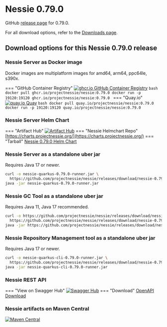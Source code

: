 # Nessie 0.79.0

GitHub [release page](https://github.com/projectnessie/nessie/releases/tag/nessie-0.79.0) for 0.79.0.

For all download options, refer to the [Downloads page](../downloads/index.md).


## Download options for this Nessie 0.79.0 release

### Nessie Server as Docker image

Docker images are multiplatform images for amd64, arm64, ppc64le, s390x.

=== "GitHub Container Registry"
    [![ghcr.io GitHub Container Registry](https://img.shields.io/maven-central/v/org.projectnessie.nessie/nessie?label=ghcr.io+Docker&logo=docker&color=3f6ec6&style=for-the-badge&logoColor=white)](https://ghcr.io/projectnessie/nessie)
    ```bash
    docker pull ghcr.io/projectnessie/nessie:0.79.0
    docker run -p 19120:19120 ghcr.io/projectnessie/nessie:0.79.0
    ```
=== "Quay.io"
    [![quay.io Quay](https://img.shields.io/maven-central/v/org.projectnessie.nessie/nessie?label=quay.io+Docker&logo=docker&color=3f6ec6&style=for-the-badge&logoColor=white)](https://quay.io/repository/projectnessie/nessie?tab=tags)
    ```bash
    docker pull quay.io/projectnessie/nessie:0.79.0
    docker run -p 19120:19120 quay.io/projectnessie/nessie:0.79.0
    ```

### Nessie Server Helm Chart

=== "Artifact Hub"
    [![Artifact Hub](https://img.shields.io/endpoint?url=https://artifacthub.io/badge/repository/nessie&color=3f6ec6&labelColor=&style=for-the-badge&logoColor=white)](https://artifacthub.io/packages/search?repo=nessie)
=== "Nessie Helmchart Repo"
    [https://charts.projectnessie.org/](https://charts.projectnessie.org/)
=== "Tarball"
    [Nessie 0.79.0 Helm Chart](https://github.com/projectnessie/nessie/releases/download/nessie-0.79.0/nessie-helm-0.79.0.tgz)

### Nessie Server as a standalone uber jar

Requires Java 17 or newer.

```bash
curl -o nessie-quarkus-0.79.0-runner.jar \
  https://github.com/projectnessie/nessie/releases/download/nessie-0.79.0/nessie-quarkus-0.79.0-runner.jar
java -jar nessie-quarkus-0.79.0-runner.jar
```

### Nessie GC Tool as a standalone uber jar

Requires Java 11, Java 17 recommended.

```bash
curl -o https://github.com/projectnessie/nessie/releases/download/nessie-0.79.0/nessie-gc-0.79.0 \
  https://github.com/projectnessie/nessie/releases/download/nessie-0.79.0/https://github.com/projectnessie/nessie/releases/download/nessie-0.79.0/nessie-gc-0.79.0
java -jar https://github.com/projectnessie/nessie/releases/download/nessie-0.79.0/nessie-gc-0.79.0
```

### Nessie Repository Management tool as a standalone uber jar

Requires Java 17 or newer.

```bash
curl -o nessie-quarkus-cli-0.79.0-runner.jar \
  https://github.com/projectnessie/nessie/releases/download/nessie-0.79.0/nessie-quarkus-cli-0.79.0-runner.jar
java -jar nessie-quarkus-cli-0.79.0-runner.jar
```

### Nessie REST API

=== "View on Swagger Hub"
    [![Swagger Hub](https://img.shields.io/badge/swagger%20hub-nessie-3f6ec6?style=for-the-badge&logo=swagger&link=https%3A%2F%2Fapp.swaggerhub.com%2Fapis%2Fprojectnessie%2Fnessie)](https://app.swaggerhub.com/apis/projectnessie/nessie/0.79.0)
=== "Download"
    [OpenAPI Download](https://github.com/projectnessie/nessie/releases/download/nessie-0.79.0/nessie-openapi-0.79.0.yaml)

### Nessie artifacts on Maven Central

[![Maven Central](https://img.shields.io/maven-central/v/org.projectnessie.nessie/nessie?label=Maven%20Central&logo=apachemaven&color=3f6ec6&style=for-the-badge&logoColor=white)](https://search.maven.org/artifact/org.projectnessie.nessie/nessie)

